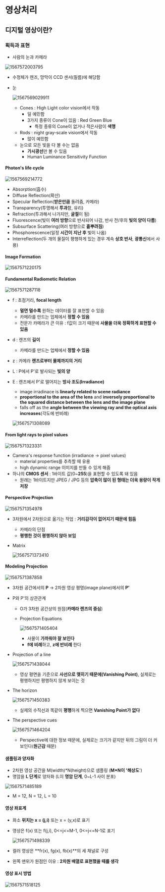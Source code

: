 # 영상처리

## 디지털 영상이란?

### 획득과 표현

- 사람의 눈과 카메라 
  
![1567572003795](../../typora_images/1567572003795.png)
  
  - 수정체가 렌즈, 망막이 CCD 센서(필름)에 해당함
  
- 눈

  ![1567569029911](../../typora_images/1567569029911.png)

  - Cones : High Light color vision에서 작동
    - 덜 예민함
    - 3가지 종류이 Cone이 있음 : Red Green Blue
      - 특정 종류의 Cone이 없거나 적은사람이 **색맹**
  - Rods : night gray-scale vision에서 작동
    - 많이 예민함
  - 눈으로 모든 빛을 다 볼 수는 없음
    - **가시광선**만 볼 수 있음
    - Human Luminance Sensitivity Function

#### Photon's life cycle

![1567569214772](../../typora_images/1567569214772.png)

- Absorption(흡수)
- Diffuse Reflection(확산)
- Specular Reflection(**받은만큼** 돌려줌, 카메라)
- Transparency(투명해서 **투과**함, 유리)
- Refraction(투과해서 나가지만, **굴절**이 됨)
- Fluorescence(빛이 **여러 방향**으로 반사되어 나감, 반사 전/후의 **빛의 양이 다름**)
- Subsurface Scattering(여러 방향으로 **흩뿌려짐**)
- Phosphorescence(일정 **시간이 지난 후** 빛이 나옴)
- Interreflection(두 개의 물질이 평행하게 있는 경우 계속 **상호 반사**, **광통신**에서 사용)

#### Image Formation

![1567571220175](../../typora_images/1567571220175.png)

#### Fundamental Radiometic Relation

![1567571287118](../../typora_images/1567571287118.png)

- f : 초점거리, **focal length**

  - **멀면 멀수록** 원하는 데이터를 잘 표현할 수 있음
  - 카메라를 만드는 업체에서 **정할 수 있음**
  - 전문가 카메라가 큰 이유 : f값이 크기 때문에 **사물을 더욱 정확하게 표현할 수 있음**

- d : 렌즈의 **길이**

  - 카메라를 만드는 업체에서 **정할 수 있음**

- z : 카메라 **렌즈로부터 물체까지의 거리**

- L : P에서 P'로 발사되는 **빛의 양**

- E : 렌즈에서 P'로 떨어지는 **방사 조도(Irradiance)**

  - image irradinace is **linearly related to scene radiance**
  - **proportional to the area of the lens** and **inversely proportional to the squared distance between the lens and the image plane**
  - falls off as the **angle between the viewing ray and the optical axis increases**(각도에 반비례)

  ![1567571308089](../../typora_images/1567571308089.png)

#### From light rays to **pixel values**

![1567571323331](../../typora_images/1567571323331.png)

- Camera's response function (irradiance -> pixel values)
  - material properties를 추측할 때 유용
  - high dynamic range 이미지를 만들 수 있게 해줌
- 하나의 **CMOS 센서** : 1바이트 값(0~**255**)을 표현할 수 있도록 돼 있음
  - 원래는 1바이트지만 JPEG / JPG 등의 **압축이 많이 된 형태는 더욱 용량이 작게 저장**

#### Perspective Projection

![1567571354978](../../typora_images/1567571354978.png)

- 3차원에서 2차원으로 옮기는 작업 : **거리감각이 없어지기 때문에 힘듬**

  - 카메라의 단점
  - **평행한 것이 평행하지 않아 보임**
  
- Matrix

  ![1567571373410](../../typora_images/1567571373410.png)

#### Modeling Projection

![1567571387858](../../typora_images/1567571387858.png)

- 3차원 공간에서의 **P** -> 2차원 영상 평명(image plane)에서의 **P'**

- P와 P'의 상관관계

  - O가 3차원 공간상의 원점(**카메라 렌즈의 중심**)

  - Projection Equations

    ![1567571405404](../../typora_images/1567571405404.png)
    
    - 사물이 **가까워야 잘 보인다**
    - **f에 비례**하고, **z에 반비례** 한다

- Projection of a line

  ![1567571438044](../../typora_images/1567571438044.png)

  - 영상 평면을 기준으로 **사선으로 맺히기 때문에(Vanishing Point)**, 
    실제로는 평행하지만 평행하지 않게 보이는 것

- The horizon

  ![1567571450383](../../typora_images/1567571450383.png)

  - 실제의 수직선과 똑같이 **평행**하게 찍으면 **Vanishing Point가 없다**

- The perspective cues

  ![1567571464204](../../typora_images/1567571464204.png)

  - Perspective에 대한 정보 때문에, 실제로는 크기가 같지만 뒤의 그림이 더 커보인다(**원근감** 때문) 

#### 샘플링과 양자화

- 2차원 영상 공간을 M(width)*N(height)으로 샘플링 (**M\*N이 '해상도**')
- 명암을 **L 단계**로 양자화 (L이 **명암 단계**, 0~L-1 사이 분포)

![1567571485189](../../typora_images/1567571485189.png)

- M = 12, N = 12, L = 10

#### 영상 좌표계

- 화소 **위치는 x = (j,i)** 또는 x = (y,x)로 표기 

- 영상은 f(x) 또는 f(j,i), 0<=j<=M-1, 0<=j<=N-1로 표기

  ![1567571498339](../../typora_images/1567571498339.png)

- 컬러 영상은 **fr(x), fg(x), fb(x)**의 세 채널로 구성

- 왼쪽 맨위가 원점인 이유 : **2차원 배열로 표현했을 때를 생각**

#### 영상 표시 방법

![1567571518125](../../typora_images/1567571518125.png)

